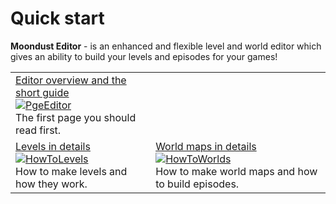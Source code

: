 # Quick start
**Moondust Editor** - is an enhanced and flexible level and world editor which gives an ability
to build your levels and episodes for your games!

|||
| -------------------------- | --------------------------------|
| [Editor overview and the short guide](QuickStart/WhatIsEditor.md)<br/>[![PgeEditor](Intro/QuickStart/WhatIsPGEEditor.png)](QuickStart/WhatIsEditor.md)<br/>The first page you should read first. | |
|  [Levels in details](QuickStart/HowToMakeLevels.md)<br/>[![HowToLevels](Intro/QuickStart/HowToMakeLevels.png)](QuickStart/HowToMakeLevels.md)<br/>How to make levels and how they work. | [World maps in details](QuickStart/HowToMakeWorlds.md)<br/>[![HowToWorlds](Intro/QuickStart/HowToMakeWorlds.png)](QuickStart/HowToMakeWorlds.md)<br/>How to make world maps and how to build episodes. |
